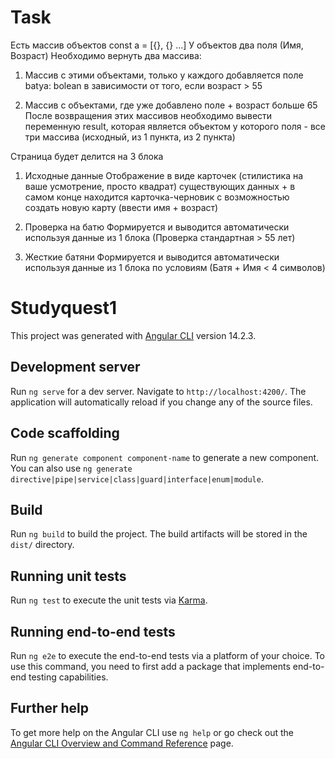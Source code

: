 # Task

Есть массив объектов
const a = [{}, {} ...]
У объектов два поля (Имя, Возраст)
Необходимо вернуть два массива:

1. Массив с этими объектами, только у каждого добавляется поле batya: bolean в зависимости от того, если возраст > 55

2. Массив с объектами, где уже добавлено поле + возраст больше 65
После возвращения этих массивов необходимо вывести переменную result, которая является объектом у которого поля - все три массива (исходный, из 1 пункта, из 2 пункта)

Страница будет делится на 3 блока

1. Исходные данные
Отображение в виде карточек (стилистика на ваше усмотрение, просто квадрат) существующих данных + в самом конце находится карточка-черновик с возможностью создать новую карту (ввести имя + возраст)

2. Проверка на батю
Формируется и выводится автоматически используя данные из 1 блока (Проверка стандартная > 55 лет)

3. Жесткие батяни
Формируется и выводится автоматически используя данные из 1 блока по условиям (Батя + Имя < 4 символов)

# Studyquest1

This project was generated with [Angular CLI](https://github.com/angular/angular-cli) version 14.2.3.

## Development server

Run `ng serve` for a dev server. Navigate to `http://localhost:4200/`. The application will automatically reload if you change any of the source files.

## Code scaffolding

Run `ng generate component component-name` to generate a new component. You can also use `ng generate directive|pipe|service|class|guard|interface|enum|module`.

## Build

Run `ng build` to build the project. The build artifacts will be stored in the `dist/` directory.

## Running unit tests

Run `ng test` to execute the unit tests via [Karma](https://karma-runner.github.io).

## Running end-to-end tests

Run `ng e2e` to execute the end-to-end tests via a platform of your choice. To use this command, you need to first add a package that implements end-to-end testing capabilities.

## Further help

To get more help on the Angular CLI use `ng help` or go check out the [Angular CLI Overview and Command Reference](https://angular.io/cli) page.
